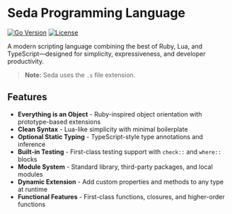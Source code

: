 # Seda Programming Language

[![Go Version](https://img.shields.io/badge/Go-1.21+-00ADD8?style=flat&logo=go)](https://go.dev/)
[![License](https://img.shields.io/badge/License-MIT-blue.svg)](LICENSE)

A modern scripting language combining the best of Ruby, Lua, and TypeScript—designed for simplicity, expressiveness, and developer productivity.

> **Note:** Seda uses the `.s` file extension.

## Features

- **Everything is an Object** - Ruby-inspired object orientation with prototype-based extensions
- **Clean Syntax** - Lua-like simplicity with minimal boilerplate
- **Optional Static Typing** - TypeScript-style type annotations and inference
- **Built-in Testing** - First-class testing support with `check::` and `where::` blocks
- **Module System** - Standard library, third-party packages, and local modules
- **Dynamic Extension** - Add custom properties and methods to any type at runtime
- **Functional Features** - First-class functions, closures, and higher-order functions
